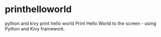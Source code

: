 # printhelloworld
python and kivy print hello world
Print Hello World to the screen - using Python and Kivy framework.
